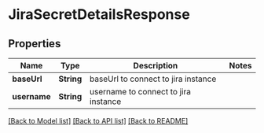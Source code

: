 # JiraSecretDetailsResponse

## Properties
Name | Type | Description | Notes
------------ | ------------- | ------------- | -------------
**baseUrl** | **String** | baseUrl to connect to jira instance | 
**username** | **String** | username to connect to jira instance | 

[[Back to Model list]](../README.md#documentation-for-models) [[Back to API list]](../README.md#documentation-for-api-endpoints) [[Back to README]](../README.md)


